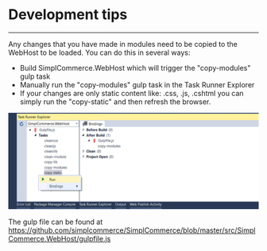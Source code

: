 # Development tips

---

Any changes that you have made in modules need to be copied to the WebHost to be loaded. You can do this in several ways:

- Build SimplCommerce.WebHost which will trigger the "copy-modules" gulp task
- Manually run the "copy-modules" gulp task in the Task Runner Explorer
- If your changes are only static content like: .css, .js, .cshtml you can simply run the "copy-static" and then refresh the browser.

![Task runner](images/taskrunner.png)

The gulp file can be found at https://github.com/simplcommerce/SimplCommerce/blob/master/src/SimplCommerce.WebHost/gulpfile.js
